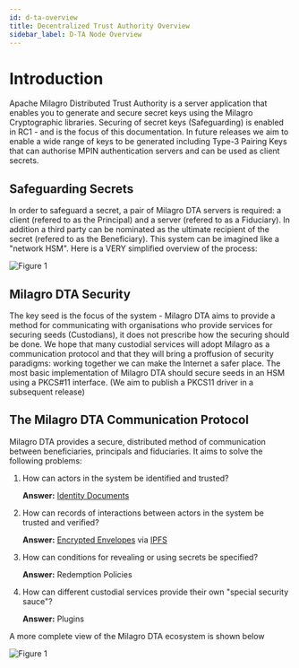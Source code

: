 ```yaml
---
id: d-ta-overview
title: Decentralized Trust Authority Overview
sidebar_label: D-TA Node Overview
---
```


# Introduction

Apache Milagro Distributed Trust Authority is a server application that enables you to generate and secure secret keys using the Milagro Cryptographic libraries. Securing of secret keys (Safeguarding)  is enabled in RC1 - and is the focus of this documentation. In future releases we aim to enable a wide range of keys to be generated including Type-3 Pairing Keys that can authorise MPIN authentication servers and can be used as client secrets.

## Safeguarding Secrets 

In order to safeguard a secret, a pair of Milagro DTA servers is required: a client (refered to as the Principal) and a server (refered to as a Fiduciary). In addition a third party can be nominated as the ultimate recipient of the secret (refered to as the Beneficiary). This system can be imagined like a "network HSM". Here is a VERY simplified overview of the process:

![Figure 1](/img/dta/RC1-Overview-1.png)

## Milagro DTA Security
The key seed is the focus of the system - Milagro DTA aims to provide a method for communicating with organisations who provide services for securing seeds (Custodians), it does not prescribe how the securing should be done. We hope that many custodial services will adopt Milagro as a communication protocol and that they will bring a proffusion of security paradigms: working together we can make the Internet a safer place. The most basic implementation of Milagro DTA should secure seeds in an HSM using a PKCS#11 interface. (We aim to publish a PKCS11 driver in a subsequent release)

## The Milagro DTA Communication Protocol
Milagro DTA provides a secure, distributed method of communication between beneficiaries, principals and fiduciaries. It aims to solve the following problems:

1. How can actors in the system be identified and trusted?

    **Answer:** [Identity Documents](dta-details/identity-documents.md)
2. How can records of interactions between actors in the system be trusted and verified?

    **Answer:** [Encrypted Envelopes](dta-details/encrypted-envelope.md) via [IPFS](dta-details/why-ipfs.md)
3. How can conditions for revealing or using secrets be specified? 

    **Answer:** Redemption Policies
4. How can different custodial services provide their own "special security sauce"?

    **Answer:** Plugins

A more complete view of the Milagro DTA ecosystem is shown below

![Figure 1](/img/dta/RC1-Ecosystem.png)